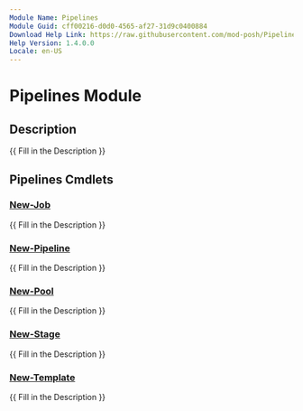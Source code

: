 ```yaml
---
Module Name: Pipelines
Module Guid: cff00216-d0d0-4565-af27-31d9c0400884
Download Help Link: https://raw.githubusercontent.com/mod-posh/Pipelines/main/cabs/
Help Version: 1.4.0.0
Locale: en-US
---
```


# Pipelines Module

## Description

{{ Fill in the Description }}

## Pipelines Cmdlets

### [New-Job](New-Job.md)

{{ Fill in the Description }}

### [New-Pipeline](New-Pipeline.md)

{{ Fill in the Description }}

### [New-Pool](New-Pool.md)

{{ Fill in the Description }}

### [New-Stage](New-Stage.md)

{{ Fill in the Description }}

### [New-Template](New-Template.md)

{{ Fill in the Description }}
